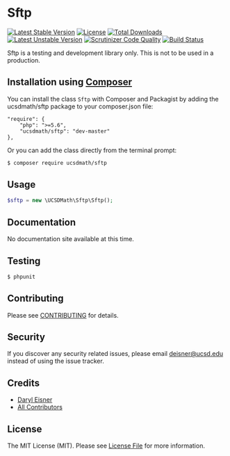 # Sftp

[![Latest Stable Version](https://poser.pugx.org/ucsdmath/Sftp/v/stable)](https://packagist.org/packages/ucsdmath/Sftp)
[![License](https://poser.pugx.org/ucsdmath/Sftp/license)](https://packagist.org/packages/ucsdmath/Sftp)
[![Total Downloads](https://poser.pugx.org/ucsdmath/Sftp/downloads)](https://packagist.org/packages/ucsdmath/Sftp)
[![Latest Unstable Version](https://poser.pugx.org/ucsdmath/Sftp/v/unstable)](https://packagist.org/packages/ucsdmath/Sftp)
[![Scrutinizer Code Quality](https://scrutinizer-ci.com/g/ucsdmath/Sftp/badges/quality-score.png?b=master)](https://scrutinizer-ci.com/g/ucsdmath/Sftp/?branch=master)
[![Build Status](https://scrutinizer-ci.com/g/ucsdmath/Sftp/badges/build.png?b=master)](https://scrutinizer-ci.com/g/ucsdmath/Sftp/code-structure/master)

Sftp is a testing and development library only. This is not to be used in a production.

## Installation using [Composer](http://getcomposer.org/)
You can install the class ```Sftp``` with Composer and Packagist by
adding the ucsdmath/sftp package to your composer.json file:

```
"require": {
    "php": ">=5.6",
    "ucsdmath/sftp": "dev-master"
},
```
Or you can add the class directly from the terminal prompt:

```bash
$ composer require ucsdmath/sftp
```

## Usage

``` php
$sftp = new \UCSDMath\Sftp\Sftp();
```

## Documentation

No documentation site available at this time.
<!-- [Check out the documentation](http://math.ucsd.edu/~deisner/documentation/Sftp/) -->

## Testing

``` bash
$ phpunit
```

## Contributing

Please see [CONTRIBUTING](CONTRIBUTING.md) for details.

## Security

If you discover any security related issues, please email deisner@ucsd.edu instead of using the issue tracker.

## Credits

- [Daryl Eisner](https://github.com/UCSDMath)
- [All Contributors](../../contributors)

## License

The MIT License (MIT). Please see [License File](LICENSE) for more information.

